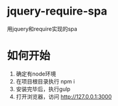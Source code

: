 # jquery-require-spa
用jquery和require实现的spa

# 如何开始
1. 确定有node环境    
2. 在项目根目录执行 npm i    
3. 安装完毕后，执行gulp    
4. 打开浏览器，访问 http://127.0.0.1:3000